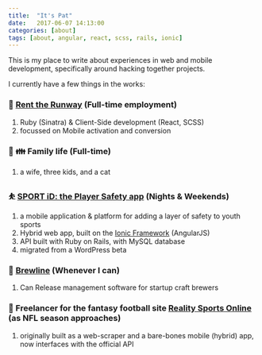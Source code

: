 ```yaml
---
title:  "It's Pat"
date:   2017-06-07 14:13:00
categories: [about]
tags: [about, angular, react, scss, rails, ionic]
---
```

This is my place to write about experiences in web and mobile development, specifically around hacking together projects.

I currently have a few things in the works:

### 💃 [Rent the Runway](https://www.renttherunway.com) (Full-time employment)

  1. Ruby (Sinatra) & Client-Side development (React, SCSS)
  2. focussed on Mobile activation and conversion

### 👰 👪 Family life (Full-time)

  1. a wife, three kids, and a cat

### ⛹ [SPORT iD: the Player Safety app](http://www.sportidapp.com) (Nights & Weekends)

  1. a mobile application & platform for adding a layer of safety to youth sports
  2. Hybrid web app, built on the [Ionic Framework](http://www.ionicframework.com) (AngularJS)
  3. API built with Ruby on Rails, with MySQL database
  4. migrated from a WordPress beta

### 🍺 [Brewline](https://www.brewline.io) (Whenever I can)

  1. Can Release management software for startup craft brewers

### 🏈 Freelancer for the fantasy football site [Reality Sports Online](http://www.realitysportsonline.com) (as NFL season approaches)

  1. originally built as a web-scraper and a bare-bones mobile (hybrid) app, now interfaces with the official API
